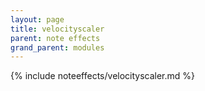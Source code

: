 ```yaml
---
layout: page
title: velocityscaler
parent: note effects
grand_parent: modules
---
```


{% include noteeffects/velocityscaler.md %}
